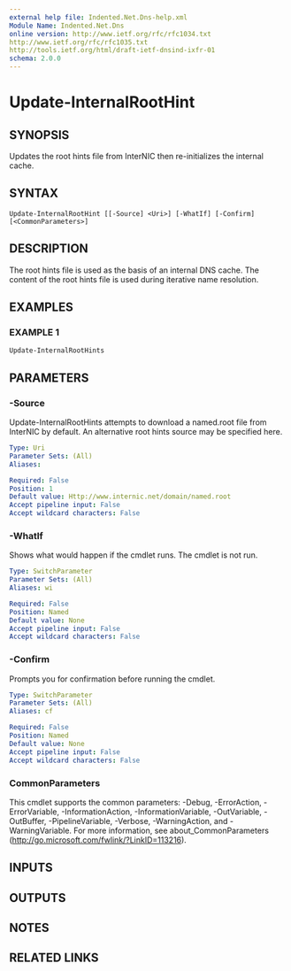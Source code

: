 ```yaml
---
external help file: Indented.Net.Dns-help.xml
Module Name: Indented.Net.Dns
online version: http://www.ietf.org/rfc/rfc1034.txt
http://www.ietf.org/rfc/rfc1035.txt
http://tools.ietf.org/html/draft-ietf-dnsind-ixfr-01
schema: 2.0.0
---
```


# Update-InternalRootHint

## SYNOPSIS
Updates the root hints file from InterNIC then re-initializes the internal cache.

## SYNTAX

```
Update-InternalRootHint [[-Source] <Uri>] [-WhatIf] [-Confirm] [<CommonParameters>]
```

## DESCRIPTION
The root hints file is used as the basis of an internal DNS cache.
The content of the root hints file is used during iterative name resolution.

## EXAMPLES

### EXAMPLE 1
```
Update-InternalRootHints
```

## PARAMETERS

### -Source
Update-InternalRootHints attempts to download a named.root file from InterNIC by default.
An alternative root hints source may be specified here.

```yaml
Type: Uri
Parameter Sets: (All)
Aliases:

Required: False
Position: 1
Default value: Http://www.internic.net/domain/named.root
Accept pipeline input: False
Accept wildcard characters: False
```

### -WhatIf
Shows what would happen if the cmdlet runs.
The cmdlet is not run.

```yaml
Type: SwitchParameter
Parameter Sets: (All)
Aliases: wi

Required: False
Position: Named
Default value: None
Accept pipeline input: False
Accept wildcard characters: False
```

### -Confirm
Prompts you for confirmation before running the cmdlet.

```yaml
Type: SwitchParameter
Parameter Sets: (All)
Aliases: cf

Required: False
Position: Named
Default value: None
Accept pipeline input: False
Accept wildcard characters: False
```

### CommonParameters
This cmdlet supports the common parameters: -Debug, -ErrorAction, -ErrorVariable, -InformationAction, -InformationVariable, -OutVariable, -OutBuffer, -PipelineVariable, -Verbose, -WarningAction, and -WarningVariable.
For more information, see about_CommonParameters (http://go.microsoft.com/fwlink/?LinkID=113216).

## INPUTS

## OUTPUTS

## NOTES

## RELATED LINKS
